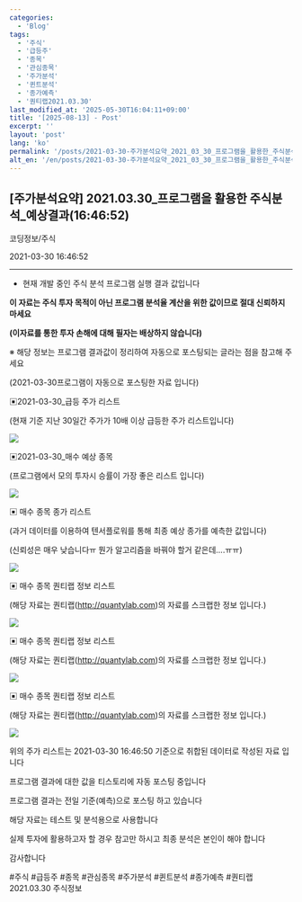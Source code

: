 ```yaml
---
categories:
  - 'Blog'
tags:
  - '주식'
  - '급등주'
  - '종목'
  - '관심종목'
  - '주가분석'
  - '퀸트분석'
  - '종가예측'
  - '퀀티랩2021.03.30'
last_modified_at: '2025-05-30T16:04:11+09:00'
title: '[2025-08-13] - Post'
excerpt: ''
layout: 'post'
lang: 'ko'
permalink: '/posts/2021-03-30-주가분석요약_2021_03_30_프로그램을_활용한_주식분석_예상결과_16_46_52/'
alt_en: '/en/posts/2021-03-30-주가분석요약_2021_03_30_프로그램을_활용한_주식분석_예상결과_16_46_52/'
---
```


## [주가분석요약] 2021.03.30_프로그램을 활용한 주식분석_예상결과(16:46:52)

코딩정보/주식

2021-03-30 16:46:52

* * *

* 현재 개발 중인 주식 분석 프로그램 실행 결과 값입니다

**이 자료는 주식 투자 목적이 아닌 프로그램 분석율 계산을 위한 값이므로 절대 신뢰하지 마세요**

**(이자료를 통한 투자 손해에 대해 필자는 배상하지 않습니다)**

※ 해당 정보는 프로그램 결과값이 정리하여 자동으로 포스팅되는 글라는 점을 참고해 주세요

(2021-03-30프로그램이 자동으로 포스팅한 자료 입니다)

▣2021-03-30_급등 주가 리스트

(현재 기준 지난 30일간 주가가 10배 이상 급등한 주가 리스트입니다)

![](/assets/images/주가분석요약_2021_03_30_프로그램을_활용한_주식분석_예상결과_16_46_52/skyloket_list.png)

▣2021-03-30_매수 예상 종목

(프로그램에서 모의 투자시 승률이 가장 좋은 리스트 입니다)

![](/assets/images/주가분석요약_2021_03_30_프로그램을_활용한_주식분석_예상결과_16_46_52/buy_list.png)

▣ 매수 종목 종가 리스트

(과거 데이터를 이용하여 텐서플로워를 통해 최종 예상 종가를 예측한 값입니다)

(신뢰성은 매우 낮습니다ㅠ 뭔가 알고리즘을 바꿔야 할거 같은데....ㅠㅠ)

![](/assets/images/주가분석요약_2021_03_30_프로그램을_활용한_주식분석_예상결과_16_46_52/stockclose_list.png)

▣ 매수 종목 퀀티랩 정보 리스트

(해당 자료는 퀀티랩(http://quantylab.com)의 자료를 스크랩한 정보 입니다.)

![](/assets/images/주가분석요약_2021_03_30_프로그램을_활용한_주식분석_예상결과_16_46_52/001380.png)

▣ 매수 종목 퀀티랩 정보 리스트

(해당 자료는 퀀티랩(http://quantylab.com)의 자료를 스크랩한 정보 입니다.)

![](/assets/images/주가분석요약_2021_03_30_프로그램을_활용한_주식분석_예상결과_16_46_52/006880.png)

▣ 매수 종목 퀀티랩 정보 리스트

(해당 자료는 퀀티랩(http://quantylab.com)의 자료를 스크랩한 정보 입니다.)

![](/assets/images/주가분석요약_2021_03_30_프로그램을_활용한_주식분석_예상결과_16_46_52/034830.png)

위의 주가 리스트는 2021-03-30 16:46:50 기준으로 취합된 데이터로 작성된 자료 입니다

프로그램 결과에 대한 값을 티스토리에 자동 포스팅 중입니다

프로그램 결과는 전일 기준(예측)으로 포스팅 하고 있습니다

해당 자료는 테스트 및 분석용으로 사용합니다

실제 투자에 활용하고자 할 경우 참고만 하시고 최종 분석은 본인이 해야 합니다

감사합니다

  

#주식 #급등주 #종목 #관심종목 #주가분석 #퀸트분석 #종가예측 #퀀티랩2021.03.30 주식정보


